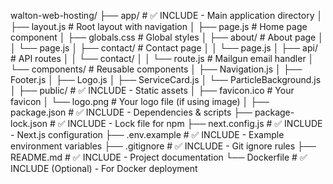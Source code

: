 walton-web-hosting/
├── app/                           # ✅ INCLUDE - Main application directory
│   ├── layout.js                  # Root layout with navigation
│   ├── page.js                    # Home page component
│   ├── globals.css                # Global styles
│   ├── about/                     # About page
│   │   └── page.js
│   ├── contact/                   # Contact page
│   │   └── page.js
│   ├── api/                       # API routes
│   │   └── contact/
│   │       └── route.js          # Mailgun email handler
│   └── components/                # Reusable components
│       ├── Navigation.js
│       ├── Footer.js
│       ├── Logo.js
│       ├── ServiceCard.js
│       └── ParticleBackground.js
│
├── public/                        # ✅ INCLUDE - Static assets
│   ├── favicon.ico               # Your favicon
│   └── logo.png                  # Your logo file (if using image)
│
├── package.json                   # ✅ INCLUDE - Dependencies & scripts
├── package-lock.json              # ✅ INCLUDE - Lock file for npm
├── next.config.js                 # ✅ INCLUDE - Next.js configuration
├── .env.example                   # ✅ INCLUDE - Example environment variables
├── .gitignore                     # ✅ INCLUDE - Git ignore rules
├── README.md                      # ✅ INCLUDE - Project documentation
└── Dockerfile                     # ✅ INCLUDE (Optional) - For Docker deployment
